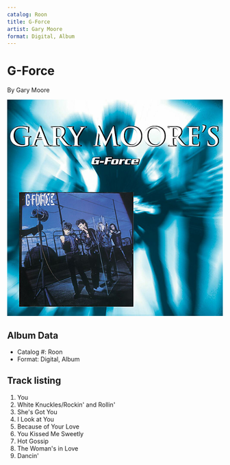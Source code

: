 ```yaml
---
catalog: Roon
title: G-Force
artist: Gary Moore
format: Digital, Album
---
```


# G-Force

By Gary Moore

![](../../assets/albumcovers/Gary_Moore-G-Force.png)

## Album Data

- Catalog #: Roon
- Format: Digital, Album


## Track listing


1. You
2. White Knuckles/Rockin' and Rollin'
3. She's Got You
4. I Look at You
5. Because of Your Love
6. You Kissed Me Sweetly
7. Hot Gossip
8. The Woman's in Love
9. Dancin'

